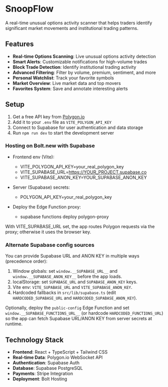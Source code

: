# SnoopFlow

A real-time unusual options activity scanner that helps traders identify significant market movements and institutional trading patterns.

## Features

- **Real-time Options Scanning**: Live unusual options activity detection
- **Smart Alerts**: Customizable notifications for high-volume trades
- **Block Trade Detection**: Identify institutional trading activity
- **Advanced Filtering**: Filter by volume, premium, sentiment, and more
- **Personal Watchlist**: Track your favorite symbols
- **Market Overview**: Live market data and top movers
- **Favorites System**: Save and annotate interesting alerts

## Setup

1. Get a free API key from [Polygon.io](https://polygon.io/pricing)
2. Add it to your `.env` file as `VITE_POLYGON_API_KEY`
3. Connect to Supabase for user authentication and data storage
4. Run `npm run dev` to start the development server

### Hosting on Bolt.new with Supabase

- Frontend env (Vite):
	- VITE_POLYGON_API_KEY=your_real_polygon_key
	- VITE_SUPABASE_URL=https://YOUR_PROJECT.supabase.co
	- VITE_SUPABASE_ANON_KEY=YOUR_SUPABASE_ANON_KEY

- Server (Supabase) secrets:
	- POLYGON_API_KEY=your_real_polygon_key

- Deploy the Edge Function proxy:
	- supabase functions deploy polygon-proxy

With VITE_SUPABASE_URL set, the app routes Polygon requests via the proxy; otherwise it uses the browser key.

### Alternate Supabase config sources

You can provide Supabase URL and ANON KEY in multiple ways (precedence order):
1) Window globals: set `window.__SUPABASE_URL__` and `window.__SUPABASE_ANON_KEY__` before the app loads.
2) localStorage: set `SUPABASE_URL` and `SUPABASE_ANON_KEY` keys.
3) Vite env: `VITE_SUPABASE_URL` and `VITE_SUPABASE_ANON_KEY`.
4) Hardcoded fallbacks in `src/lib/supabase.ts` (edit `HARDCODED_SUPABASE_URL` and `HARDCODED_SUPABASE_ANON_KEY`).

Optionally, deploy the `public-config` Edge Function and set `window.__SUPABASE_FUNCTIONS_URL__` (or hardcode `HARDCODED_FUNCTIONS_URL`) so the app can fetch Supabase URL/ANON KEY from server secrets at runtime.
## Technology Stack

- **Frontend**: React + TypeScript + Tailwind CSS
- **Real-time Data**: Polygon.io WebSocket API
- **Authentication**: Supabase Auth
- **Database**: Supabase PostgreSQL
- **Payments**: Stripe Integration
- **Deployment**: Bolt Hosting
